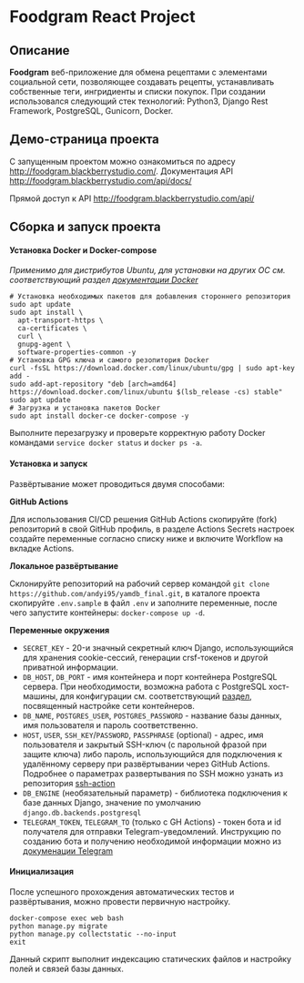 # Foodgram React Project

## Описание

**Foodgram** веб-приложение для обмена рецептами с элементами социальной сети, позволяющее создавать рецепты, устанавливать собственные теги, ингридиенты и списки покупок. При создании использовался следующий стек технологий: Python3, Django Rest Framework, PostgreSQL, Gunicorn, Docker.

## Демо-страница проекта

С запущенным проектом можно ознакомиться по адресу http://foodgram.blackberrystudio.com/. Документация API http://foodgram.blackberrystudio.com/api/docs/

Прямой доступ к API http://foodgram.blackberrystudio.com/api/


## Сборка и запуск проекта

#### Установка Docker и Docker-compose

*Применимо для дистрибутов Ubuntu, для установки на других ОС см. соответствующий раздел [документации Docker](https://docs.docker.com/get-docker/)*

```shell
# Установка необходимых пакетов для добавления стороннего репозитория
sudo apt update
sudo apt install \
  apt-transport-https \
  ca-certificates \
  curl \
  gnupg-agent \
  software-properties-common -y
# Установка GPG ключа и самого резопитория Docker
curl -fsSL https://download.docker.com/linux/ubuntu/gpg | sudo apt-key add -
sudo add-apt-repository "deb [arch=amd64] https://download.docker.com/linux/ubuntu $(lsb_release -cs) stable"
sudo apt update
# Загрузка и установка пакетов Docker
sudo apt install docker-ce docker-compose -y
```
Выполните перезагрузку и проверьте корректную работу Docker командами `service docker status` и `docker ps -a`. 


#### Установка и запуск

Развёртывание может проводиться двумя способами:

**GitHub Actions**

Для использования CI/CD решения GitHub Actions скопируйте (fork) репозиторий в свой GitHub профиль, в разделе Actions Secrets настроек создайте переменные согласно списку ниже и включите Workflow на вкладке Actions.
 
**Локальное развёртывание**

Склонируйте репозиторий на рабочий сервер командой `git clone https://github.com/andyi95/yamdb_final.git`, в каталоге проекта скопируйте `.env.sample` в файл `.env` и заполните переменные, после чего запустите контейнеры: `docker-compose up -d`.

**Переменные окружения**

 - `SECRET_KEY` - 20-и значный секретный ключ Django, использующийся для хранения cookie-сессий, генерации crsf-токенов и другой приватной информации. 
 - `DB_HOST`, `DB_PORT`  - имя контейнера и порт контейнера PostgreSQL сервера. При необходимости, возможна работа с PostgreSQL хост-машины, для конфигурации см. соответствующий [раздел](https://docs.docker.com/compose/networking/), посвященный настройке сети контейнеров.
  - `DB_NAME`, `POSTGRES_USER`, `POSTGRES_PASSWORD` - название базы данных, имя пользователя и пароль соответственно.
  - `HOST`, `USER`, `SSH_KEY`/`PASSWORD`, `PASSPHRASE` (optional) - адрес, имя пользователя и закрытый SSH-ключ (с парольной фразой при защите ключа) либо пароль, использующийся для подключения к удалённому серверу при развёртывании через GitHub Actions. Подробнее о параметрах развертывания по SSH можно узнать из репозитория [ssh-action](https://github.com/appleboy/ssh-action)
  - `DB_ENGINE` (необязательный параметр) - библиотека подключения к базе данных Django, значение по умолчанию `django.db.backends.postgresql`
  - `TELEGRAM_TOKEN`, `TELEGRAM_TO` (только c GH Actions)  - токен бота и id получателя для отправки Telegram-уведомлений. Инструкцию по созданию бота и получению необходимой информации можно из [докуменации Telegram](https://core.telegram.org/bots#6-botfather)
 
 #### Инициализация

После успешного прохождения автоматических тестов и развёртывания, можно провести первичную настройку.
```shell
docker-compose exec web bash
python manage.py migrate
python manage.py collectstatic --no-input
exit
```
Данный скрипт выполнит индексацию статических файлов и настройку полей и связей базы данных.